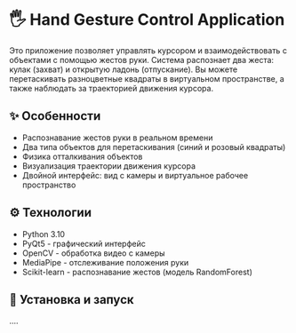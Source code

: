 # 🖐️ Hand Gesture Control Application

Это приложение позволяет управлять курсором и взаимодействовать с объектами с помощью жестов руки. 
Система распознает два жеста: кулак (захват) и открытую ладонь (отпускание). 
Вы можете перетаскивать разноцветные квадраты в виртуальном пространстве, а также наблюдать за траекторией движения курсора.


## ✨ Особенности
- Распознавание жестов руки в реальном времени
- Два типа объектов для перетаскивания (синий и розовый квадраты)
- Физика отталкивания объектов
- Визуализация траектории движения курсора
- Двойной интерфейс: вид с камеры и виртуальное рабочее пространство

## ⚙️ Технологии
- Python 3.10
- PyQt5 - графический интерфейс
- OpenCV - обработка видео с камеры
- MediaPipe - отслеживание положения руки
- Scikit-learn - распознавание жестов (модель RandomForest)

## 🚀 Установка и запуск

....

